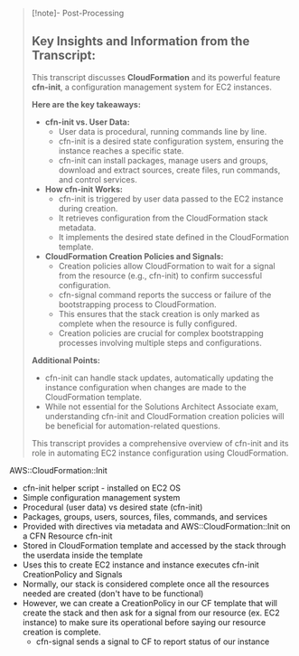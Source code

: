 
>[!note]- Post-Processing
>## Key Insights and Information from the Transcript:
>
>This transcript discusses **CloudFormation** and its powerful feature **cfn-init**, a configuration management system for EC2 instances. 
>
>**Here are the key takeaways:**
>
>* **cfn-init vs. User Data:**
>    * User data is procedural, running commands line by line.
>    * cfn-init is a desired state configuration system, ensuring the instance reaches a specific state.
>    * cfn-init can install packages, manage users and groups, download and extract sources, create files, run commands, and control services.
>* **How cfn-init Works:**
>    * cfn-init is triggered by user data passed to the EC2 instance during creation.
>    * It retrieves configuration from the CloudFormation stack metadata.
>    * It implements the desired state defined in the CloudFormation template.
>* **CloudFormation Creation Policies and Signals:**
>    * Creation policies allow CloudFormation to wait for a signal from the resource (e.g., cfn-init) to confirm successful configuration.
>    * cfn-signal command reports the success or failure of the bootstrapping process to CloudFormation.
>    * This ensures that the stack creation is only marked as complete when the resource is fully configured.
>    * Creation policies are crucial for complex bootstrapping processes involving multiple steps and configurations.
>
>**Additional Points:**
>
>* cfn-init can handle stack updates, automatically updating the instance configuration when changes are made to the CloudFormation template.
>* While not essential for the Solutions Architect Associate exam, understanding cfn-init and CloudFormation creation policies will be beneficial for automation-related questions.
>
>
>This transcript provides a comprehensive overview of cfn-init and its role in automating EC2 instance configuration using CloudFormation.
>

AWS::CloudFormation::Init
- cfn-init helper script - installed on EC2 OS
- Simple configuration management system
- Procedural (user data) vs desired state (cfn-init)
- Packages, groups, users, sources, files, commands, and services
- Provided with directives via metadata and AWS::CloudFormation::Init on a CFN Resource
cfn-init
- Stored in CloudFormation template and accessed by the stack through the userdata inside the template
- Uses this to create EC2 instance and instance executes cfn-init
CreationPolicy and Signals
- Normally, our stack is considered complete once all the resources needed are created (don't have to be functional)
- However, we can create a CreationPolicy in our CF template that will create the stack and then ask for a signal from our resource (ex. EC2 instance) to make sure its operational before saying our resource creation is complete.
	- cfn-signal sends a signal to CF to report status of our instance 
